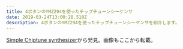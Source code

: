 ```yaml
---
title: 4ボタンのYMZ294を使ったチップチューンシーケンサ
date: 2019-03-24T13:00:28.510Z
description: 4ボタンのYMZ294を使ったチップチューンシーケンサを紹介します。
---
```

[Simple Chiptune synthesizer](https://www.tindie.com/products/microwavemont/simple-chiptune-synthesizer/)から発見。画像もここから転載。
